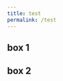 ```yaml
---
title: test
permalink: /test
---
```

<html lang="en">
	<head>
		<meta charset="UTF-8">
		<meta name="viewport" content="width=device-width, intial-scale=1.0">
		<title>The Forgotten Murals of Paya Lebar Airport</title>
	</head>
	<body>
		<div class="container">
			<div class="box">
				<h2> box 1</h2>
			</div>
						<div class="box">
				<h2> box 2</h2>
			</div>
				
 		
</body>
</html>	
		


